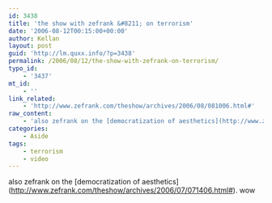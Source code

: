 ```yaml
---
id: 3438
title: 'the show with zefrank &#8211; on terrorism'
date: '2006-08-12T00:15:00+00:00'
author: Kellan
layout: post
guid: 'http://lm.quxx.info/?p=3438'
permalink: /2006/08/12/the-show-with-zefrank-on-terrorism/
typo_id:
    - '3437'
mt_id:
    - ''
link_related:
    - 'http://www.zefrank.com/theshow/archives/2006/08/081006.html#'
raw_content:
    - 'also zefrank on the [democratization of aesthetics](http://www.zefrank.com/theshow/archives/2006/07/071406.html#).  wow'
categories:
    - Aside
tags:
    - terrorism
    - video
---
```


also zefrank on the \[democratization of aesthetics\](http://www.zefrank.com/theshow/archives/2006/07/071406.html#). wow